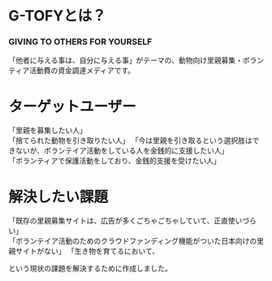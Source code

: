 # G-TOFYとは？
### GIVING TO OTHERS FOR YOURSELF
  
「他者に与える事は、自分に与える事」がテーマの、動物向け里親募集・ボランティア活動費の資金調達メディアです。  

  
  
# ターゲットユーザー
  
「里親を募集したい人」  
「捨てられた動物を引き取りたい人」
「今は里親を引き取るという選択肢はできないが、ボランテイア活動をしている人を金銭的に支援したい人」  
「ボランティアで保護活動をしており、金銭的支援を受けたい人」
  
  
  

# 解決したい課題
  
「既存の里親募集サイトは、広告が多くごちゃごちゃしていて、正直使いづらい」  
「ボランテイア活動のためのクラウドファンディング機能がついた日本向けの里親サイトがない」
「生き物を育てるにおいて、

という現状の課題を解決するために作成しました。



  





